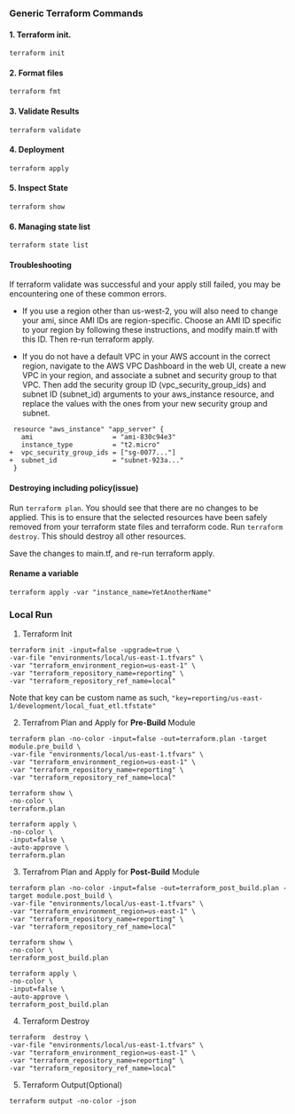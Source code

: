 ### Generic Terraform Commands

#### 1. Terraform init.

`terraform init`

#### 2. Format files

`terraform fmt`

#### 3. Validate Results

`terraform validate`

#### 4. Deployment

`terraform apply`

#### 5. Inspect State

`terraform show`

#### 6. Managing state list

`terraform state list`

#### Troubleshooting

If terraform validate was successful and your apply still failed, you may be encountering one of these common errors.

* If you use a region other than us-west-2, you will also need to change your ami, since AMI IDs are region-specific.
  Choose an AMI ID specific to your region by following these instructions, and modify main.tf with this ID.
  Then re-run terraform apply.

* If you do not have a default VPC in your AWS account in the correct region, navigate to the AWS VPC Dashboard in the
  web UI,
  create a new VPC in your region, and associate a subnet and security group to that VPC. Then add the security group
  ID (vpc_security_group_ids)
  and subnet ID (subnet_id) arguments to your aws_instance resource, and replace the values with the ones from your new
  security group and subnet.

```
 resource "aws_instance" "app_server" {
   ami                    = "ami-830c94e3"
   instance_type          = "t2.micro"
+  vpc_security_group_ids = ["sg-0077..."]
+  subnet_id              = "subnet-923a..."
 }
```

#### Destroying including policy(issue)

Run `terraform plan`. You should see that there are no changes to be applied. This is to ensure that the selected
resources have been safely removed from your terraform state files and terraform code.
Run `terraform destroy`. This should destroy all other resources.

Save the changes to main.tf, and re-run terraform apply.

#### Rename a variable

`terraform apply -var "instance_name=YetAnotherName"`


### Local Run

1. Terraform Init

```shell
terraform init -input=false -upgrade=true \
-var-file "environments/local/us-east-1.tfvars" \
-var "terraform_environment_region=us-east-1" \
-var "terraform_repository_name=reporting" \
-var "terraform_repository_ref_name=local"
```

Note that key can be custom name as such, `"key=reporting/us-east-1/development/local_fuat_etl.tfstate"`

2. Terrafrom Plan and Apply for **Pre-Build** Module

```shell
terraform plan -no-color -input=false -out=terraform.plan -target module.pre_build \
-var-file "environments/local/us-east-1.tfvars" \
-var "terraform_environment_region=us-east-1" \
-var "terraform_repository_name=reporting" \
-var "terraform_repository_ref_name=local" 
```
```shell
terraform show \
-no-color \
terraform.plan
```

```shell
terraform apply \
-no-color \
-input=false \
-auto-approve \
terraform.plan
```

3. Terrafrom Plan and Apply for **Post-Build** Module

```shell
terraform plan -no-color -input=false -out=terraform_post_build.plan -target module.post_build \
-var-file "environments/local/us-east-1.tfvars" \
-var "terraform_environment_region=us-east-1" \
-var "terraform_repository_name=reporting" \
-var "terraform_repository_ref_name=local" 
```

```shell
terraform show \
-no-color \
terraform_post_build.plan
```

```shell
terraform apply \
-no-color \
-input=false \
-auto-approve \
terraform_post_build.plan
```


4. Terraform Destroy

```shell
terraform  destroy \
-var-file "environments/local/us-east-1.tfvars" \
-var "terraform_environment_region=us-east-1" \
-var "terraform_repository_name=reporting" \
-var "terraform_repository_ref_name=local"
```

5. Terraform Output(Optional)

```shell
terraform output -no-color -json
```
